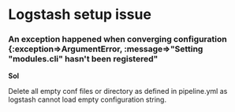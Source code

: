 Logstash setup issue
=======================================
###  An exception happened when converging configuration {:exception=>ArgumentError, :message=>"Setting \"modules.cli\" hasn't been registered"
**Sol**

Delete all empty conf files or directory as defined in pipeline.yml as logstash cannot load empty configuration string.
